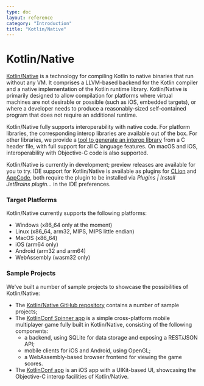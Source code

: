 ```yaml
---
type: doc
layout: reference
category: "Introduction"
title: "Kotlin/Native"
---
```


# Kotlin/Native

[Kotlin/Native](https://github.com/JetBrains/kotlin-native/) is a technology for compiling Kotlin to native binaries that run without any VM.
It comprises a LLVM-based backend for the Kotlin compiler and a native implementation of the Kotlin runtime
library. Kotlin/Native is primarily designed to allow compilation for platforms where virtual machines 
are not desirable or possible (such as iOS, embedded targets), or where a developer needs to produce 
a reasonably-sized self-contained program that does not require an additional runtime.

Kotlin/Native fully supports interoperability with native code. For platform libraries, the corresponding
interop libraries are available out of the box. For other libraries, we provide a 
[tool to generate an interop library](https://github.com/JetBrains/kotlin-native/blob/master/INTEROP.md) 
from a C header file, with full support for all C language features. 
On macOS and iOS, interoperability with Objective-C code is also supported.

Kotlin/Native is currently in development; preview releases are available for you to try. IDE support
for Kotlin/Native is available as plugins for [CLion](https://www.jetbrains.com/clion/) and [AppCode](https://www.jetbrains.com/objc/), both require the plugin to be installed via *Plugins | Install JetBrains plugin...* in the IDE preferences.

### Target Platforms

Kotlin/Native currently supports the following platforms:

   * Windows (x86_64 only at the moment)
   * Linux (x86_64, arm32, MIPS, MIPS little endian)
   * MacOS (x86_64)
   * iOS (arm64 only)
   * Android (arm32 and arm64)
   * WebAssembly (wasm32 only)

### Sample Projects

We've built a number of sample projects to showcase the possibilities of Kotlin/Native:

 * The [Kotlin/Native GitHub repository](https://github.com/JetBrains/kotlin-native/tree/master/samples) contains a number of sample projects;
 * The [KotlinConf Spinner app](https://github.com/jetbrains/kotlinconf-spinner) is a simple cross-platform 
   mobile multiplayer game fully built in Kotlin/Native, consisting of the following components:
     - a backend, using SQLite for data storage and exposing a REST/JSON API;
     - mobile clients for iOS and Android, using OpenGL;
     - a WebAssembly-based browser frontend for viewing the game scores.
 * The [KotlinConf app](https://github.com/JetBrains/kotlinconf-app/tree/master/ios) is an iOS app
   with a UIKit-based UI, showcasing the Objective-C interop facilities of Kotlin/Native.

       


